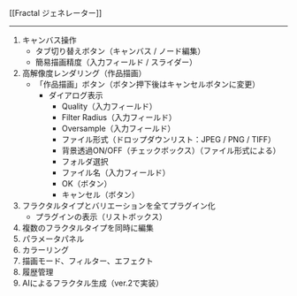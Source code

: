 [[Fractal ジェネレーター]]
***
1. キャンバス操作
	- タブ切り替えボタン（キャンバス / ノード編集）
	- 簡易描画精度（入力フィールド / スライダー）
2. 高解像度レンダリング（作品描画）
	- 「作品描画」ボタン（ボタン押下後はキャンセルボタンに変更）
		- ダイアログ表示
			- Quality（入力フィールド）
			- Filter Radius（入力フィールド）
			- Oversample（入力フィールド）
			- ファイル形式（ドロップダウンリスト：JPEG / PNG / TIFF）
			- 背景透過ON/OFF（チェックボックス）（ファイル形式による）
			- フォルダ選択
			- ファイル名（入力フィールド）
			- OK（ボタン）
			- キャンセル（ボタン）
3. フラクタルタイプとバリエーションを全てプラグイン化
	- プラグインの表示（リストボックス）
4. 複数のフラクタルタイプを同時に編集
5. パラメータパネル
6. カラーリング
7. 描画モード、フィルター、エフェクト
8. 履歴管理
9. AIによるフラクタル生成（ver.2で実装）